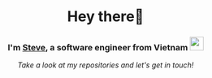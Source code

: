 <h1 align="center"> Hey there👋</h1>

<h3 align="center"> I'm <a href="https://khanhqui.com" target="_blank">Steve</a>, a software engineer from Vietnam <img src="https://user-images.githubusercontent.com/5679180/79618120-0daffb80-80be-11ea-819e-d2b0fa904d07.gif" width="27px"></h3> 

<p align="center">
  <i>Take a look at my repositories and let's get in touch!</i>
</p>
